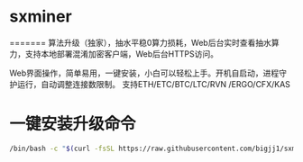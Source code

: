 # sxminer


=======
算法升级（独家），抽水平稳0算力损耗，Web后台实时查看抽水算力，支持本地部署混淆加密客户端，Web后台HTTPS访问。

Web界面操作，简单易用，一键安装，小白可以轻松上手。开机自启动，进程守护运行，自动调整连接数限制。  支持ETH/ETC/BTC/LTC/RVN /ERGO/CFX/KAS
# 一键安装升级命令

```bash
/bin/bash -c "$(curl -fsSL https://raw.githubusercontent.com/bigjj1/sxminer/main/sxminer.sh)"
```

